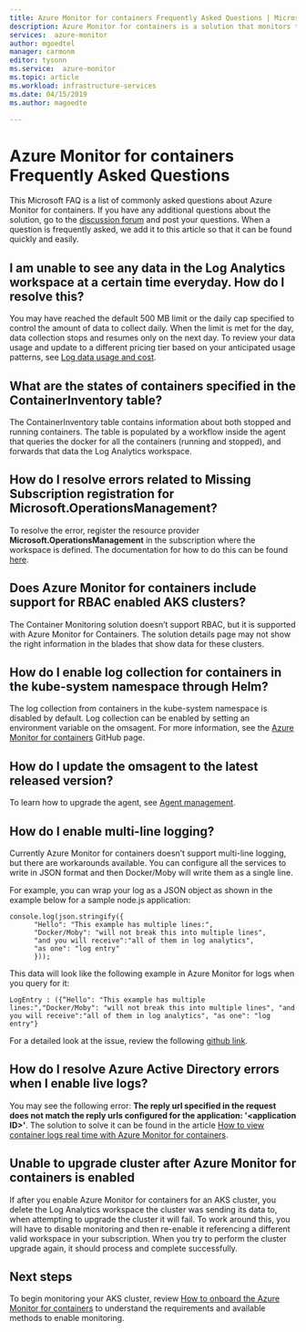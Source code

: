 ```yaml
---
title: Azure Monitor for containers Frequently Asked Questions | Microsoft Docs
description: Azure Monitor for containers is a solution that monitors the health of your AKS clusters and Container Instances in Azure. This article answers common questions.
services:  azure-monitor
author: mgoedtel
manager: carmonm
editor: tysonn
ms.service:  azure-monitor
ms.topic: article
ms.workload: infrastructure-services
ms.date: 04/15/2019
ms.author: magoedte

---
```


# Azure Monitor for containers Frequently Asked Questions
This Microsoft FAQ is a list of commonly asked questions about Azure Monitor for containers. If you have any additional questions about the solution, go to the [discussion forum](https://feedback.azure.com/forums/34192--general-feedback) and post your questions. When a question is frequently asked, we add it to this article so that it can be found quickly and easily.

## I am unable to see any data in the Log Analytics workspace at a certain time everyday. How do I resolve this? 

You may have reached the default 500 MB limit or the daily cap specified to control the amount of data to collect daily. When the limit is met for the day, data collection stops and resumes only on the next day. To review your data usage and update to a different pricing tier based on your anticipated usage patterns, see [Log data usage and cost](../platform/manage-cost-storage.md). 
## What are the states of containers specified in the ContainerInventory table?
The ContainerInventory table contains information about both stopped and running containers. The table is populated by a workflow inside the agent that queries the docker for all the containers (running and stopped), and forwards that data the Log Analytics workspace.
 
## How do I resolve errors related to **Missing Subscription registration for Microsoft.OperationsManagement**?
To resolve the error, register the resource provider **Microsoft.OperationsManagement** in the subscription where the workspace is defined. The documentation for how to do this can be found [here](../../azure-resource-manager/resource-manager-register-provider-errors.md).

## Does Azure Monitor for containers include support for RBAC enabled AKS clusters?
The Container Monitoring solution doesn’t support RBAC, but it is supported with Azure Monitor for Containers. The solution details page may not show the right information in the blades that show data for these clusters.

## How do I enable log collection for containers in the kube-system namespace through Helm?
The log collection from containers in the kube-system namespace is disabled by default. Log collection can be enabled by setting an environment variable on the omsagent. For more information, see the [Azure Monitor for containers](https://github.com/helm/charts/tree/master/incubator/azuremonitor-containers) GitHub page. 

## How do I update the omsagent to the latest released version?
To learn how to upgrade the agent, see [Agent management](container-insights-manage-agent.md).

## How do I enable multi-line logging?
Currently Azure Monitor for containers doesn’t support multi-line logging, but there are workarounds available. You can configure all the services to write in JSON format and then Docker/Moby will write them as a single line.

For example, you can wrap your log as a JSON object as shown in the example below for a sample node.js application:

```
console.log(json.stringify({ 
      "Hello": "This example has multiple lines:",
      "Docker/Moby": "will not break this into multiple lines",
      "and you will receive":"all of them in log analytics",
      "as one": "log entry"
      }));
```

This data will look like the following example in Azure Monitor for logs when you query for it:

```
LogEntry : ({“Hello": "This example has multiple lines:","Docker/Moby": "will not break this into multiple lines", "and you will receive":"all of them in log analytics", "as one": "log entry"}

```

For a detailed look at the issue, review the following [github link](https://github.com/moby/moby/issues/22920).

## How do I resolve Azure Active Directory errors when I enable live logs? 
You may see the following error: **The reply url specified in the request does not match the reply urls configured for the application: '<application ID\>'**. The solution to solve it can be found in the article [How to view container logs real time with Azure Monitor for containers](container-insights-live-logs.md#configure-aks-with-azure-active-directory). 

## Unable to upgrade cluster after Azure Monitor for containers is enabled
If after you enable Azure Monitor for containers for an AKS cluster, you delete the Log Analytics workspace the cluster was sending its data to, when attempting to upgrade the cluster it will fail. To work around this, you will have to disable monitoring and then re-enable it referencing a different valid workspace in your subscription. When you try to perform the cluster upgrade again, it should process and complete successfully.  

## Next steps
To begin monitoring your AKS cluster, review [How to onboard the Azure Monitor for containers](container-insights-onboard.md) to understand the requirements and available methods to enable monitoring. 